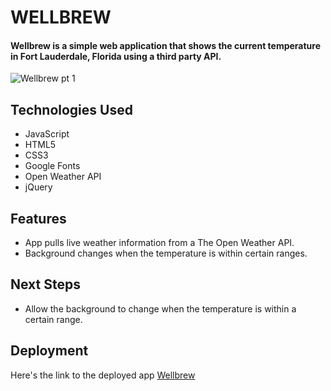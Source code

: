# WELLBREW 

#### Wellbrew is a simple web application that shows the current temperature in Fort Lauderdale, Florida using a third party API. 

![Wellbrew pt  1](https://user-images.githubusercontent.com/103911002/176599634-265cb9e7-ddd3-4efe-8caa-8726765fbd60.png)

## Technologies Used
* JavaScript 
* HTML5
* CSS3
* Google Fonts
* Open Weather API
* jQuery

## Features
* App pulls live weather information from a The Open Weather API.
* Background changes when the temperature is within certain ranges. 

## Next Steps
* Allow the background to change when the temperature is within a certain range. 

## Deployment 
Here's the link to the deployed app [Wellbrew](https://bright-nasturtium-8b0073.netlify.app/)



